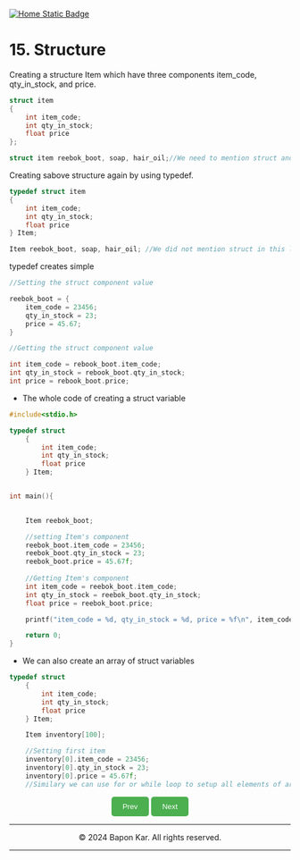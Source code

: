 
[![Home Static Badge](https://img.shields.io/badge/%F0%9F%8F%A0-Home-maker?style=plastic&labelColor=grey&color=black)
](https://baponkar.github.io/Learning-C)

# 15. Structure

Creating a structure Item which have three components item_code, qty_in_stock, and price.
```c
struct item
{
    int item_code;
    int qty_in_stock;
    float price
};

struct item reebok_boot, soap, hair_oil;//We need to mention struct and item to creating item type struct variables
```

Creating sabove structure again by using typedef.

```c
typedef struct item
{
    int item_code;
    int qty_in_stock;
    float price
} Item;

Item reebok_boot, soap, hair_oil; //We did not mention struct in this line
```
typedef creates simple 

```c
//Setting the struct component value

reebok_boot = {
    item_code = 23456;
    qty_in_stock = 23;
    price = 45.67;
}

//Getting the struct component value

int item_code = rebook_boot.item_code;
int qty_in_stock = rebook_boot.qty_in_stock;
int price = rebook_boot.price;
```

* The whole code of creating a struct variable
```c
#include<stdio.h>

typedef struct 
    {
        int item_code;
        int qty_in_stock;
        float price
    } Item;


int main(){
    

    Item reebok_boot;

    //setting Item's component
    reebok_boot.item_code = 23456;
    reebok_boot.qty_in_stock = 23;
    reebok_boot.price = 45.67f;
    
    //Getting Item's component
    int item_code = reebok_boot.item_code;
    int qty_in_stock = reebok_boot.qty_in_stock;
    float price = reebok_boot.price;

    printf("item_code = %d, qty_in_stock = %d, price = %f\n", item_code, qty_in_stock, price);

    return 0;
}
```

* We can also create an array of struct variables

```c
typedef struct 
    {
        int item_code;
        int qty_in_stock;
        float price
    } Item;

    Item inventory[100];

    //Setting first item
    inventory[0].item_code = 23456;
    inventory[0].qty_in_stock = 23;
    inventory[0].price = 45.67f;
    //Similary we can use for or while loop to setup all elements of array
```











<div style="text-align: center;">
    <button type="button" onclick="window.location.href='https://baponkar.github.io/Learning-C/Enumerated-Data-Type-and-Stacks/Enumerated-Data-Type-and-Stacks';" style="background-color: #4CAF50; color: white; padding: 10px 20px; border: none; border-radius: 5px; cursor: pointer;">
       Prev
    </button>
     <button type="button" onclick="window.location.href='https://baponkar.github.io/Learning-C/Pointer-Data-Type-and-its-Application/Pointer-Data-Type-and-its-Application';" style="background-color: #4CAF50; color: white; padding: 10px 20px; border: none; border-radius: 5px; cursor: pointer;">
       Next
    </button>
</div>


<hr>
<div style="text-align: center;">
    © 2024 Bapon Kar. All rights reserved.
</div>
<hr>